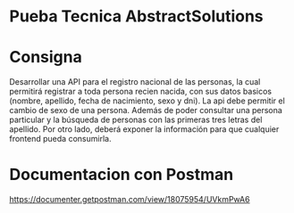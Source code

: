 # Pueba Tecnica AbstractSolutions

# Consigna 

Desarrollar una API para el registro nacional de las personas, la cual permitirá registrar a
toda persona recien nacida, con sus datos basicos (nombre, apellido, fecha de nacimiento,
sexo y dni). La api debe permitir el cambio de sexo de una persona. Además de poder
consultar una persona particular y la búsqueda de personas con las primeras tres letras del
apellido. Por otro lado, deberá exponer la información para que cualquier frontend pueda consumirla.

# Documentacion con Postman

https://documenter.getpostman.com/view/18075954/UVkmPwA6
